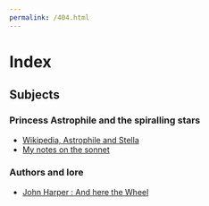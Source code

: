 ```yaml
---
permalink: /404.html
---
```


# Index

## Subjects
### Princess Astrophile and the spiralling stars
* [Wikipedia, Astrophile and Stella](https://en.wikipedia.org/wiki/Astrophel_and_Stella)
* [My notes on the sonnet](./Astrophil-sonnet.md)

### Authors and lore
* [John Harper : And here the Wheel](./EDLore-author-JohnHarper.md)


